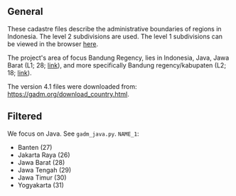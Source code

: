 ## General

These cadastre files describe the administrative boundaries of regions in Indonesia. The level 2 subdivisions are used. The level 1 subdivisions can be viewed in the browser [here](https://gadm.org/maps/IDN_1.html).

The project's area of focus Bandung Regency, lies in Indonesia, Java, Jawa Barat (L1; 28; [link](https://gadm.org/maps/IDN/jawabarat_2.html)), and more specifically Bandung regency/kabupaten (L2; 18; [link](https://gadm.org/maps/IDN/jawabarat/bandung.html)).

The version 4.1 files were downloaded from: https://gadm.org/download_country.html.

## Filtered

We focus on Java. See `gadm_java.py`. `NAME_1`:
- Banten (27)
- Jakarta Raya (26)
- Jawa Barat (28)
- Jawa Tengah (29)
- Jawa Timur (30)
- Yogyakarta (31)
